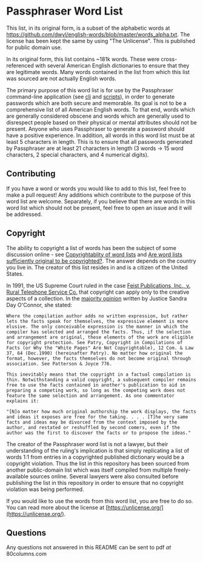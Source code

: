 # Passphraser Word List
This list, in its original form, is a subset of the alphabetic words at https://github.com/dwyl/english-words/blob/master/words_alpha.txt. The license has been kept the same by using "The Unlicense". This is published for public domain use.

In its original form, this list contains ~181k words. These were cross-referenced with several American English dictionaries to ensure that they are legitimate words. Many words contained in the list from which this list was sourced are not actually English words.

The primary purpose of this word list is for use by the Passphraser command-line application (see [cli](https://github.com/80columns/passphraser-cli) and [scripts](https://github.com/80columns/passphraser-scripts)), in order to generate passwords which are both secure and memorable. Its goal is not to be a comprehensive list of all American English words. To that end, words which are generally considered obscene and words which are generally used to disrespect people based on their physical or mental attributes should not be present. Anyone who uses Passphraser to generate a password should have a positive experience. In addition, all words in this word list must be at least 5 characters in length. This is to ensure that all passwords generated by Passphraser are at least 21 characters in length (3 words -> 15 word characters, 2 special characters, and 4 numerical digits).

## Contributing
If you have a word or words you would like to add to this list, feel free to make a pull request! Any additions which contribute to the purpose of this word list are welcome. Separately, if you believe that there are words in this word list which should not be present, feel free to open an issue and it will be addressed.

## Copyright
The ability to copyright a list of words has been the subject of some discussion online - see [Copyrightablity of word lists](https://opensource.stackexchange.com/questions/10670/copyrightablity-of-word-lists) and [Are word lists sufficiently original to be copyrighted?](https://sts10.github.io/2023/05/04/copyrighting-word-lists.html). The answer depends on the country you live in. The creator of this list resides in and is a citizen of the United States.

In 1991, the US Supreme Court ruled in the case [Feist Publications, Inc., v. Rural Telephone Service Co.](https://en.wikipedia.org/wiki/Feist_Publications,_Inc.,_v._Rural_Telephone_Service_Co.) that copyright can apply only to the creative aspects of a collection. In the [majority opinion](https://supreme.justia.com/cases/federal/us/499/340/) written by Justice Sandra Day O'Connor, she stated:

```
Where the compilation author adds no written expression, but rather lets the facts speak for themselves, the expressive element is more elusive. The only conceivable expression is the manner in which the compiler has selected and arranged the facts. Thus, if the selection and arrangement are original, these elements of the work are eligible for copyright protection. See Patry, Copyright in Compilations of Facts (or Why the "White Pages" Are Not Copyrightable), 12 Com. & Law 37, 64 (Dec.1990) (hereinafter Patry). No matter how original the format, however, the facts themselves do not become original through association. See Patterson & Joyce 776.

This inevitably means that the copyright in a factual compilation is thin. Notwithstanding a valid copyright, a subsequent compiler remains free to use the facts contained in another's publication to aid in preparing a competing work, so long as the competing work does not feature the same selection and arrangement. As one commentator explains it:

"[N]o matter how much original authorship the work displays, the facts and ideas it exposes are free for the taking. . . . [T]he very same facts and ideas may be divorced from the context imposed by the author, and restated or reshuffled by second comers, even if the author was the first to discover the facts or to propose the ideas."
```

The creator of the Passphraser word list is not a lawyer, but their understanding of the ruling's implication is that simply replicating a list of words 1:1 from entries in a copyrighted published dictionary would be a copyright violation. Thus the list in this repository has been sourced from another public-domain list which was itself compiled from multiple freely-available sources online. Several lawyers were also consulted before publishing the list in this repository in order to ensure that no copyright violation was being performed.

If you would like to use the words from this word list, you are free to do so. You can read more about the license at [https://unlicense.org/](https://unlicense.org/).

## Questions
Any questions not answered in this README can be sent to pdf _at_ 80columns.com
